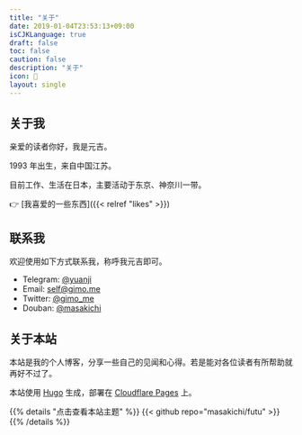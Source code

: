 ```yaml
---
title: "关于"
date: 2019-01-04T23:53:13+09:00
isCJKLanguage: true
draft: false
toc: false
caution: false
description: "关于"
icon: 🙏
layout: single
---
```


## 关于我

亲爱的读者你好，我是元吉。

1993 年出生，来自中国江苏。

目前工作、生活在日本，主要活动于东京、神奈川一带。

👉 [我喜爱的一些东西]({{< relref "likes" >}})

## 联系我

欢迎使用如下方式联系我，称呼我元吉即可。

- Telegram: [@yuanji](https://t.me/yuanji)
- Email: [self@gimo.me](mailto:self@gimo.me?subject=关于...&body=你好，元吉)
- Twitter: [@gimo_me](https://twitter.com/intent/follow?screen_name=gimo_me)
- Douban: [@masakichi](https://www.douban.com/people/masakichi)

## 关于本站

本站是我的个人博客，分享一些自己的见闻和心得。若是能对各位读者有所帮助就再好不过了。

本站使用 [Hugo](https://gohugo.io/) 生成，部署在 [Cloudflare Pages](https://pages.cloudflare.com/) 上。

{{% details "点击查看本站主题" %}}
{{< github repo="masakichi/futu" >}}
{{% /details %}}
